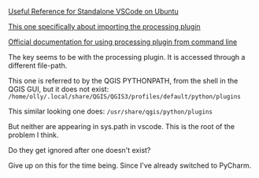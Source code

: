 [Useful Reference for Standalone VSCode on Ubuntu](https://digital-geography.com/how-to-use-pyqgis-as-standalone-script-on-ubuntu/)

[This one specifically about importing the processing plugin](https://gis.stackexchange.com/questions/279874/using-qgis-processing-algorithms-from-pyqgis-standalone-scripts-outside-of-gui)

[Official documentation for using processing plugin from command line](https://docs.qgis.org/3.22/en/docs/user_manual/processing/standalone.html)

The key seems to be with the processing plugin.  It is accessed through a different file-path.

This one is referred to by the QGIS PYTHONPATH, from the shell in the QGIS GUI, but it does not exist: `/home/olly/.local/share/QGIS/QGIS3/profiles/default/python/plugins`

This similar looking one does: `/usr/share/qgis/python/plugins`

But neither are appearing in sys.path in vscode.  This is the root of the problem I think.

Do they get ignored after one doesn't exist?

Give up on this for the time being.  Since I've already switched to PyCharm.

